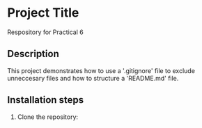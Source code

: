 # Project Title
Respository for Practical 6

## Description
This project demonstrates how to use a '.gitignore' file to exclude unneccesary files and how to structure a 'README.md' file.

## Installation steps
1. Clone the repository:
   

